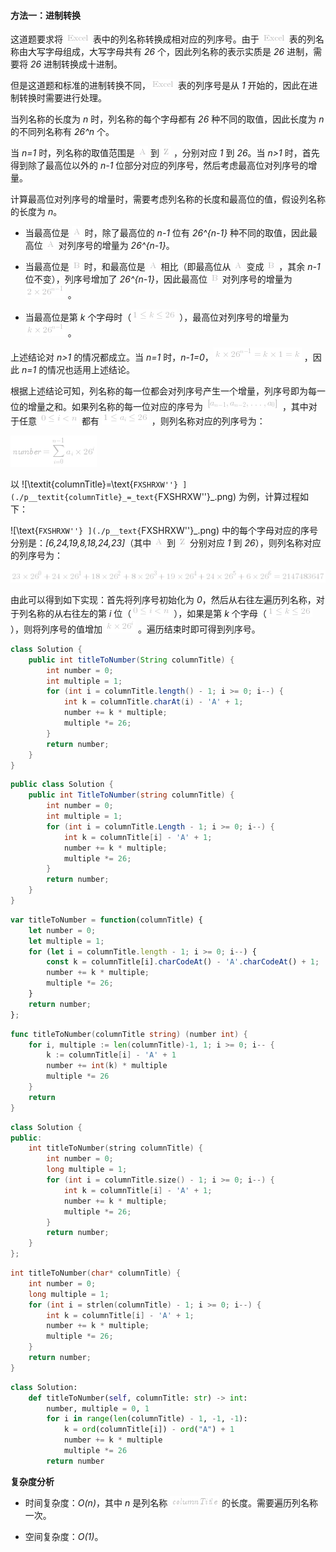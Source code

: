 #### 方法一：进制转换

这道题要求将 ![\text{Excel} ](./p__text{Excel}_.png)  表中的列名称转换成相对应的列序号。由于 ![\text{Excel} ](./p__text{Excel}_.png)  表的列名称由大写字母组成，大写字母共有 *26* 个，因此列名称的表示实质是 *26* 进制，需要将 *26* 进制转换成十进制。

但是这道题和标准的进制转换不同，![\text{Excel} ](./p__text{Excel}_.png)  表的列序号是从 *1* 开始的，因此在进制转换时需要进行处理。

当列名称的长度为 *n* 时，列名称的每个字母都有 *26* 种不同的取值，因此长度为 *n* 的不同列名称有 *26^n* 个。

当 *n=1* 时，列名称的取值范围是 ![\text{A} ](./p__text{A}_.png)  到 ![\text{Z} ](./p__text{Z}_.png) ，分别对应 *1* 到 *26*。当 *n>1* 时，首先得到除了最高位以外的 *n-1* 位部分对应的列序号，然后考虑最高位对列序号的增量。

计算最高位对列序号的增量时，需要考虑列名称的长度和最高位的值，假设列名称的长度为 *n*。

- 当最高位是 ![\text{A} ](./p__text{A}_.png)  时，除了最高位的 *n-1* 位有 *26^{n-1}* 种不同的取值，因此最高位 ![\text{A} ](./p__text{A}_.png)  对列序号的增量为 *26^{n-1}*。

- 当最高位是 ![\text{B} ](./p__text{B}_.png)  时，和最高位是 ![\text{A} ](./p__text{A}_.png)  相比（即最高位从 ![\text{A} ](./p__text{A}_.png)  变成 ![\text{B} ](./p__text{B}_.png) ，其余 *n-1* 位不变），列序号增加了 *26^{n-1}*，因此最高位 ![\text{B} ](./p__text{B}_.png)  对列序号的增量为 ![2\times26^{n-1} ](./p__2_times_26^{n-1}_.png) 。

- 当最高位是第 *k* 个字母时（![1\lek\le26 ](./p__1_le_k_le_26_.png) ），最高位对列序号的增量为 ![k\times26^{n-1} ](./p__k_times_26^{n-1}_.png) 。

上述结论对 *n>1* 的情况都成立。当 *n=1* 时，*n-1=0*，![k\times26^{n-1}=k\times1=k ](./p__k_times_26^{n-1}=k_times_1_=_k_.png) ，因此 *n=1* 的情况也适用上述结论。

根据上述结论可知，列名称的每一位都会对列序号产生一个增量，列序号即为每一位的增量之和。如果列名称的每一位对应的序号为 ![\[a_{n-1},a_{n-2},\ldots,a_0\] ](./p___a_{n-1},_a_{n-2},_ldots,_a_0__.png) ，其中对于任意 ![0\lei<n ](./p__0_le_i___n_.png)  都有 ![1\lea_i\le26 ](./p__1_le_a_i_le_26_.png) ，则列名称对应的列序号为：

![\textit{number}=\sum_{i=0}^{n-1}a_i\times26^i ](./p___textit{number}_=_sum_{i=0}^{n-1}_a_i_times_26^i__.png) 

以 ![\textit{columnTitle}=\text{``FXSHRXW''} ](./p__textit{columnTitle}_=_text{``FXSHRXW''}_.png)  为例，计算过程如下：

![\text{``FXSHRXW''} ](./p__text{``FXSHRXW''}_.png)  中的每个字母对应的序号分别是：*[6,24,19,8,18,24,23]*（其中 ![\text{A} ](./p__text{A}_.png)  到 ![\text{Z} ](./p__text{Z}_.png)  分别对应 *1* 到 *26*），则列名称对应的列序号为：

![23\times26^0+24\times26^1+18\times26^2+8\times26^3+19\times26^4+24\times26^5+6\times26^6=2147483647 ](./p___23_times_26^0_+_24_times_26^1_+_18_times_26^2_+_8_times_26^3_+_19_times_26^4_+_24_times_26^5_+_6_times_26^6_=_2147483647__.png) 

由此可以得到如下实现：首先将列序号初始化为 *0*，然后从右往左遍历列名称，对于列名称的从右往左的第 *i* 位（![0\lei<n ](./p__0_le_i___n_.png) ），如果是第 *k* 个字母（![1\lek\le26 ](./p__1_le_k_le_26_.png) ），则将列序号的值增加 ![k\times26^i ](./p__k_times_26^i_.png) 。遍历结束时即可得到列序号。

```Java [sol1-Java]
class Solution {
    public int titleToNumber(String columnTitle) {
        int number = 0;
        int multiple = 1;
        for (int i = columnTitle.length() - 1; i >= 0; i--) {
            int k = columnTitle.charAt(i) - 'A' + 1;
            number += k * multiple;
            multiple *= 26;
        }
        return number;
    }
}
```

```C# [sol1-C#]
public class Solution {
    public int TitleToNumber(string columnTitle) {
        int number = 0;
        int multiple = 1;
        for (int i = columnTitle.Length - 1; i >= 0; i--) {
            int k = columnTitle[i] - 'A' + 1;
            number += k * multiple;
            multiple *= 26;
        }
        return number;
    }
}
```

```JavaScript [sol1-JavaScript]
var titleToNumber = function(columnTitle) {
    let number = 0;
    let multiple = 1;
    for (let i = columnTitle.length - 1; i >= 0; i--) {
        const k = columnTitle[i].charCodeAt() - 'A'.charCodeAt() + 1;
        number += k * multiple;
        multiple *= 26;
    }
    return number;
};
```

```go [sol1-Golang]
func titleToNumber(columnTitle string) (number int) {
    for i, multiple := len(columnTitle)-1, 1; i >= 0; i-- {
        k := columnTitle[i] - 'A' + 1
        number += int(k) * multiple
        multiple *= 26
    }
    return
}
```

```C++ [sol1-C++]
class Solution {
public:
    int titleToNumber(string columnTitle) {
        int number = 0;
        long multiple = 1;
        for (int i = columnTitle.size() - 1; i >= 0; i--) {
            int k = columnTitle[i] - 'A' + 1;
            number += k * multiple;
            multiple *= 26;
        }
        return number;
    }
};
```

```C [sol1-C]
int titleToNumber(char* columnTitle) {
    int number = 0;
    long multiple = 1;
    for (int i = strlen(columnTitle) - 1; i >= 0; i--) {
        int k = columnTitle[i] - 'A' + 1;
        number += k * multiple;
        multiple *= 26;
    }
    return number;
}
```

```Python [sol1-Python3]
class Solution:
    def titleToNumber(self, columnTitle: str) -> int:
        number, multiple = 0, 1
        for i in range(len(columnTitle) - 1, -1, -1):
            k = ord(columnTitle[i]) - ord("A") + 1
            number += k * multiple
            multiple *= 26
        return number
```

**复杂度分析**

- 时间复杂度：*O(n)*，其中 *n* 是列名称 ![\textit{columnTitle} ](./p__textit{columnTitle}_.png)  的长度。需要遍历列名称一次。

- 空间复杂度：*O(1)*。